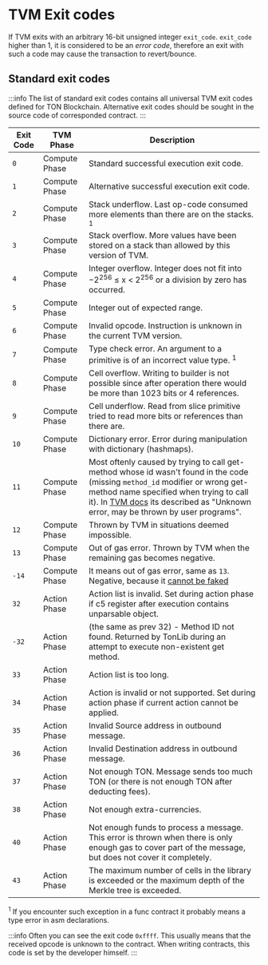 # TVM Exit codes

If TVM exits with an arbitrary 16-bit unsigned integer `exit_code`. `exit_code` higher than 1, it is considered to be an _error code_, therefore an exit with such a code may cause the transaction to revert/bounce. 

## Standard exit codes

:::info
The list of standard exit codes contains all universal TVM exit codes defined for TON Blockchain. Alternative exit codes should be sought in the source code of corresponded contract.
:::

| Exit Code | TVM Phase     | Description                                                                                                                                                                                                                                                                           |
|-----------|---------------|---------------------------------------------------------------------------------------------------------------------------------------------------------------------------------------------------------------------------------------------------------------------------------------|
| `0`       | Compute Phase | Standard successful execution exit code.                                                                                                                                                                                                                                              |
| `1`       | Compute Phase | Alternative successful execution exit code.                                                                                                                                                                                                                                           |
| `2`       | Compute Phase | Stack underflow. Last op-code consumed more elements than there are on the stacks. <sup>1</sup>                                                                                                                                                                                       |
| `3`       | Compute Phase | Stack overflow. More values have been stored on a stack than allowed by this version of TVM.                                                                                                                                                                                          |
| `4`       | Compute Phase | Integer overflow. Integer does not fit into −2<sup>256</sup> ≤ x < 2<sup>256</sup> or a division by zero has occurred.                                                                                                                                                                |
| `5`       | Compute Phase | Integer out of expected range.                                                                                                                                                                                                                                                        |
| `6`       | Compute Phase | Invalid opcode. Instruction is unknown in the current TVM version.                                                                                                                                                                                                                    |
| `7`       | Compute Phase | Type check error. An argument to a primitive is of an incorrect value type. <sup>1</sup>                                                                                                                                                                                              |
| `8`       | Compute Phase | Cell overflow. Writing to builder is not possible since after operation there would be more than 1023 bits or 4 references.                                                                                                                                                           |
| `9`       | Compute Phase | Cell underflow. Read from slice primitive tried to read more bits or references than there are.                                                                                                                                                                                       |
| `10`      | Compute Phase | Dictionary error. Error during manipulation with dictionary (hashmaps).                                                                                                                                                                                                               |
| `11`      | Compute Phase | Most oftenly caused by trying to call get-method whose id wasn't found in the code (missing `method_id` modifier or wrong get-method name specified when trying to call it). In [TVM docs](https://ton.org/tvm.pdf) its described as "Unknown error, may be thrown by user programs". | 
| `12`      | Compute Phase | Thrown by TVM in situations deemed impossible.                                                                                                                                                                                                                                        |
| `13`      | Compute Phase | Out of gas error. Thrown by TVM when the remaining gas becomes negative.                                                                                                                                                                                                              |
| `-14`     | Compute Phase | It means out of gas error, same as `13`. Negative, because it [cannot be faked](https://github.com/ton-blockchain/ton/blob/20758d6bdd0c1327091287e8a620f660d1a9f4da/crypto/vm/vm.cpp#L492)                                                                                            |
| `32`      | Action Phase  | Action list is invalid. Set during action phase if c5 register after execution contains unparsable object.                                                                                                                                                                            |
| `-32`     | Action Phase  | (the same as prev 32) - Method ID not found. Returned by TonLib during an attempt to execute non-existent get method.                                                                                                                                                                 |
| `33`      | Action Phase  | Action list is too long.                                                                                                                                                                                                                                                              |
| `34`      | Action Phase  | Action is invalid or not supported. Set during action phase if current action cannot be applied.                                                                                                                                                                                      |
| `35`      | Action Phase  | Invalid Source address in outbound message.                                                                                                                                                                                                                                           |
| `36`      | Action Phase  | Invalid Destination address in outbound message.                                                                                                                                                                                                                                      |
| `37`      | Action Phase  | Not enough TON. Message sends too much TON (or there is not enough TON after deducting fees).                                                                                                                                                                                         |
| `38`      | Action Phase  | Not enough extra-currencies.                                                                                                                                                                                                                                                          |
| `40`      | Action Phase  | Not enough funds to process a message. This error is thrown when there is only enough gas to cover part of the message, but does not cover it completely.                                                                                                                             |
| `43`      | Action Phase  | The maximum number of cells in the library is exceeded or the maximum depth of the Merkle tree is exceeded.                                                                                                                                                                           |

<sup>1</sup> If you encounter such exception in a func contract it probably means a type error in asm declarations.

:::info
Often you can see the exit code `0xffff`. This usually means that the received opcode is unknown to the contract. When writing contracts, this code is set by the developer himself.
:::